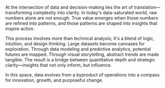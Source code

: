 At the intersection of data and decision-making lies the art of translation—transforming complexity into clarity. In today's data-saturated world, raw numbers alone are not enough. True value emerges when those numbers are refined into patterns, and those patterns are shaped into insights that inspire action.

This process involves more than technical analysis; it's a blend of logic, intuition, and design thinking. Large datasets become canvases for exploration. Through data modeling and predictive analytics, potential futures are mapped. Through visual storytelling, abstract trends are made tangible. The result is a bridge between quantitative depth and strategic clarity—insights that not only inform, but influence.

In this space, data evolves from a byproduct of operations into a compass for innovation, growth, and purposeful change.
